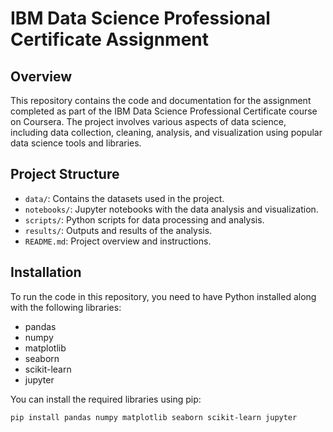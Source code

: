 # IBM Data Science Professional Certificate Assignment

## Overview

This repository contains the code and documentation for the assignment completed as part of the IBM Data Science Professional Certificate course on Coursera. The project involves various aspects of data science, including data collection, cleaning, analysis, and visualization using popular data science tools and libraries.

## Project Structure

- `data/`: Contains the datasets used in the project.
- `notebooks/`: Jupyter notebooks with the data analysis and visualization.
- `scripts/`: Python scripts for data processing and analysis.
- `results/`: Outputs and results of the analysis.
- `README.md`: Project overview and instructions.

## Installation

To run the code in this repository, you need to have Python installed along with the following libraries:

- pandas
- numpy
- matplotlib
- seaborn
- scikit-learn
- jupyter

You can install the required libraries using pip:

```bash
pip install pandas numpy matplotlib seaborn scikit-learn jupyter

